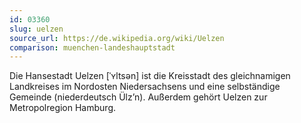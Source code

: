 ```yaml
---
id: 03360
slug: uelzen
source_url: https://de.wikipedia.org/wiki/Uelzen
comparison: muenchen-landeshauptstadt
---
```


Die Hansestadt Uelzen [ˈʏltsən] ist die Kreisstadt des gleichnamigen Landkreises im Nordosten Niedersachsens und eine selbständige Gemeinde (niederdeutsch Ülz’n). Außerdem gehört Uelzen zur Metropolregion Hamburg.

